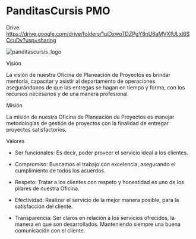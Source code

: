 # PanditasCursis PMO
Drive: https://drive.google.com/drive/folders/1qiDxwoTDZPgY8nU6aMVXfULxl6SCcuDv?usp=sharing

![panditascursis_logo](https://i.imgur.com/mzEOWVx.png)

Visión

La visión de nuestra Oficina de Planeación de Proyectos es brindar mentoría, capacitar y asistir al departamento de operaciones asegurándonos de que las entregas se hagan en tiempo y forma, con los recursos necesarios y de una manera profesional.


Misión

La misión de nuestra Oficina de Planeación de Proyectos es manejar metodologías de gestión de proyectos con la finalidad de entregar proyectos satisfactorios.


Valores

- Ser funcionales: 
Es decir, poder proveer el servicio ideal a los clientes.

- Compromiso: 
Buscamos el trabajo con excelencia, asegurando el cumplimiento de todos los acuerdos.

- Respeto: 
Tratar a los clientes con respeto y honestidad es uno de los pilares de nuestra Oficina.

- Efectividad: 
Realizar el servicio de la mejor manera posible, para la satisfacción del cliente.

- Transparencia: 
Ser claros en relación a los servicios ofrecidos, la manera en que son desarrollados. Manteniendo siempre una buena comunicación con el cliente.

